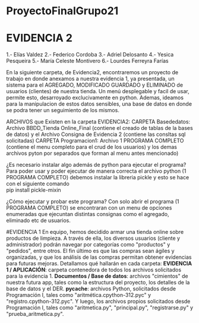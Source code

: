 # ProyectoFinalGrupo21
# EVIDENCIA 2 
1.- Elías Valdez
2.- Federico Cordoba
3.- Adriel Delosanto
4.- Yesica Pesqueira
5.- María Celeste Montivero
6.- Lourdes Ferreyra Farías

En la siguiente carpeta, de Evidencia2, encontraremos un proyecto de trabajo en donde anexamos a nuestra evidencia 1, ya presentada, un sistema para el AGREGADO, MODIFICADO GUARDADO y ELIMINADO de usuarios (clientes) de nuestra tienda. 
Un menú desplegable y facil de usar, permite esto, desarroyado exclucivamente en python. Ademas, ideamos para la manipulacion de estos datos sensibles, una base de datos en donde se podra tener un seguimiento de los mismos.

ARCHIVOS que Existen en la carpeta EVIDENCIA2:
CARPETA Basededatos: Archivo BBDD_Tienda Online_Final (contiene el creado de tablas de la bases de datos) y el Archivo Consigna de Evidencia 2 (contiene las consltas sql solicitadas)
CARPETA Programacion1: Archivo 1 PROGRAMA COMPLETO (contiene el menu completo para el crud de los usuarios) y los demas archivos pyton por separados que forman al menu antes mencionado)

¿Es necesario instalar algo además de python para ejecutar el programa?
Para poder usar y poder ejecutar de manera correcta el archivo python (1 PROGRAMA COMPLETO) debemos instalar la libreria pickle y esto se hace con el siguiente comando  
pip install pickle-mixin


¿Cómo ejecutar y probar este programa?
Con solo abrir el programa (1 PROGRAMA COMPLETO) se encontraran con un menu de opciones enumeradas que ejecuntan distintas consignas como el agregado, eliminado etc de usuarios.












#EVIDENCIA 1
En equipo, hemos decidido armar una tienda online sobre productos de limpieza. A través de ella, los diversos usuarios (cliente y administrador) podrán navegar por categorías como "productos" y "pedidos", entre otros.
El fin último es que las compras sean ágiles y organizadas, y que los análisis de las compras permitan obtener evidencias para futuras mejoras.
Detallamos qué hallarán en cada carpeta:
**EVIDENCIA 1 / APLICACIÓN**: carpeta contenedora de todos los archivos solicitados para la evidencia 1.
**Documentos / Base de datos**: archivos "cimientos" de nuestra futura app, tales como la estructura del proyecto, los detalles de la base de datos y el DER.
**__pycache__**: archivos Python, solicitados desde Programación I, tales como "aritmética.cpython-312.pyc" y "registro.cpython-312.pyc".
Y luego, los archivos propios solicitados desde Programación I, tales como "aritmetica.py", "principal.py", "registrarse.py" y "prueba_aritmetica.py".
